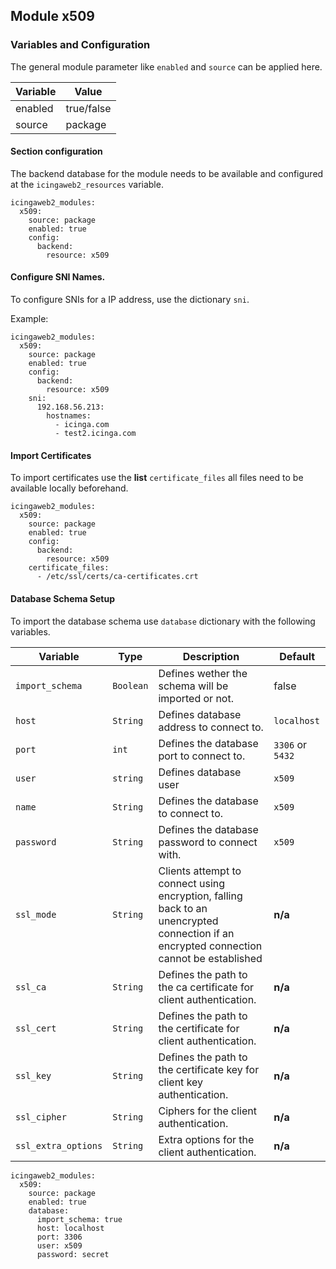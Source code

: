 ## Module x509

### Variables and Configuration

The general module parameter like `enabled` and `source` can be applied here.

| Variable | Value      |
|----------|------------|
| enabled  | true/false |
| source   | package    |

#### Section configuration

The backend database for the module needs to be available and configured at the `icingaweb2_resources` variable.

```
icingaweb2_modules:
  x509:
    source: package
    enabled: true
    config:
      backend:
        resource: x509
```

#### Configure SNI Names.

To configure SNIs for a IP address, use the dictionary `sni`.

Example:

```
icingaweb2_modules:
  x509:
    source: package
    enabled: true
    config:
      backend:
        resource: x509
    sni:
      192.168.56.213:
        hostnames:
          - icinga.com
          - test2.icinga.com
```

#### Import Certificates

To import certificates use the **list** `certificate_files` all files need to be
available locally beforehand.

```
icingaweb2_modules:
  x509:
    source: package
    enabled: true
    config:
      backend:
        resource: x509
    certificate_files:
      - /etc/ssl/certs/ca-certificates.crt
```

#### Database Schema Setup

To import the database schema use `database` dictionary with the following variables.

| Variable | Type | Description | Default |
|----------|------|-------------|---------|
| `import_schema` | `Boolean` | Defines wether the schema will be imported or not. | false |
| `host` | `String` | Defines database address to connect to. | `localhost` |
| `port` | `int` | Defines the database port to connect to. | `3306` or `5432` |
| `user` | `string` | Defines database user | `x509` |
| `name` | `String` | Defines the database to connect to. | `x509` |
| `password` | `String` | Defines the database password to connect with. | `x509` |
| `ssl_mode` | `String` | Clients attempt to connect using encryption, falling back to an unencrypted connection if an encrypted connection cannot be established |**n/a** |
|`ssl_ca`| `String`| Defines the path to the ca certificate for client authentication. | **n/a** |
|`ssl_cert`|`String`| Defines the path to the certificate for client authentication. | **n/a** |
|`ssl_key`| `String` | Defines the path to the certificate key for client key authentication. | **n/a** |
|`ssl_cipher`|`String`| Ciphers for the client authentication. | **n/a** |
|`ssl_extra_options`|`String`| Extra options for the client authentication. | **n/a** |


```
icingaweb2_modules:
  x509:
    source: package
    enabled: true
    database:
      import_schema: true
      host: localhost
      port: 3306
      user: x509
      password: secret
```

